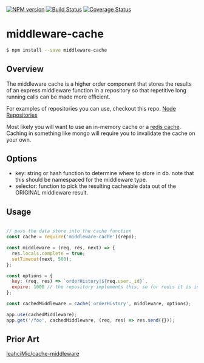 [![NPM version][npm-image]][npm-url] [![Build Status][travis-image]][travis-url] [![Coverage Status][coveralls-image]][coveralls-url]
 
# middleware-cache


```sh
$ npm install --save middleware-cache
```

## Overview

The middleware cache is a higher order component that stores the results of an express middleware function in a repository so that repetitive long running calls can be made more efficient.

For examples of repositories you can use, checkout this repo.
[Node Repositories](https://github.com/blugavere/node-repositories)

Most likely you will want to use an in-memory cache or a [redis cache](https://github.com/blugavere/node-repositories#redis). Caching in something like mongo will require you to invalidate the cache on your own.

## Options
- key: string or hash function to determine where to store in db. note that this should be namespaced for the middleware type.
- selector: function to pick the resulting cacheable data out of the ORIGINAL middleware result.

## Usage

```js

// pass the data store into the cache function
const cache = require('middleware-cache')(repo);

const middleware = (req, res, next) => {
  res.locals.complete = true;
  setTimeout(next, 500);
};

const options = {
  key: (req, res) => `orderHistory|${req.user._id}`,
  expire: 1000 // the repository implements this, so for redis it is in seconds
};

const cachedMiddleware = cache('orderHistory', middleware, options);

app.use(cachedMiddleware);
app.get('/foo', cachedMiddleware, (req, res) => res.send({}));

```

## Prior Art

[leahciMic/cache-middleware](https://github.com/leahciMic/cache-middleware)


[npm-image]: https://badge.fury.io/js/middleware-cache.svg
[npm-url]: https://npmjs.org/package/middleware-cache
[travis-image]: https://travis-ci.org/blugavere/middleware-cache.svg?branch=master
[travis-url]: https://travis-ci.org/blugavere/middleware-cache
[daviddm-image]: https://david-dm.org/blugavere/middleware-cache.svg?theme=shields.io
[daviddm-url]: https://david-dm.org/blugavere/middleware-cache
[coveralls-image]: https://coveralls.io/repos/blugavere/middleware-cache/badge.svg
[coveralls-url]: https://coveralls.io/r/blugavere/middleware-cache
